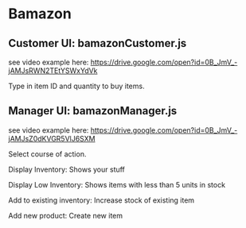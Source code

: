 # Bamazon

## Customer UI: bamazonCustomer.js
see video example here:
https://drive.google.com/open?id=0B_JmV_-jAMJsRWN2TEtYSWxYdVk

Type in item ID and quantity to buy items.


## Manager UI: bamazonManager.js
see video example here:
https://drive.google.com/open?id=0B_JmV_-jAMJsZ0dKVGR5VlJ6SXM

Select course of action.

Display Inventory:
	Shows your stuff

Display Low Inventory:
	Shows items with less than 5 units in stock

Add to existing inventory:
	Increase stock of existing item

Add new product:
	Create new item